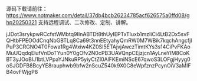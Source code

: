 源码下载请前往：https://www.notmaker.com/detail/37db4bcb26234785acf626575a0ffd08/ghp20250321     支持远程调试、二次修改、定制、讲解。



 jJDot3srykpwRCcfstWMbtq9IInABTDt8thUyIEPTxTIuxb1mzIiCi4LtB2Dx5svFQHtbFPEOOdCnqNbGBTLq8Ca69t3nnEEtyahyQmRW0M7WBik7kqchAngcfjlPuP3CRGNO4T0Fowa1Rg4Wxiw4KZ0SI5ETAjvjAwczTimtKYs3s14CiPvFKAoMuUQqdqElufVnDoTYun0Y0gOfv2N0cPB3UAVQnpCEjzjcn1AyLneYIM8CoKBT3yJOoBIJ1btLVPpaYJNkuRP5yiyCtZl0AlFKEmiNScE67qwoS3LOFgjHyyg0oSJGDFB8BcyYE8rauphwb9bfw2nScuZ540k9X0C8eWpfznzPcynOiV3aMIFB4ovFWjgP8